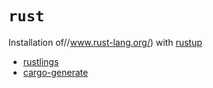 # `rust`

Installation of//www.rust-lang.org/) with [rustup](https://rustup.rs/)

- [rustlings](https://rustlings.cool/)  
- [cargo-generate](https://cargo-generate.github.io/cargo-generate/)  

